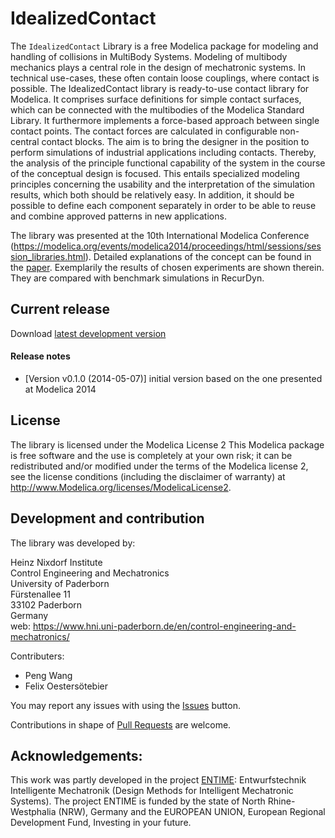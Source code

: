 IdealizedContact
================

The `IdealizedContact` Library is a free Modelica package for modeling and handling of collisions in MultiBody Systems.
Modeling of multibody mechanics plays a central role in the design of mechatronic systems. In technical use-cases, these often contain loose couplings, where contact is possible. The IdealizedContact library is ready-to-use contact library for Modelica. It comprises surface definitions for simple contact surfaces, which can be connected with the multibodies of the Modelica Standard Library. It furthermore implements a force-based approach between single contact points. The contact forces are calculated in configurable non-central contact blocks. 
The aim is to bring the designer in the position to perform simulations of industrial applications including contacts. Thereby, the analysis of the principle functional capability of the system in the course of the conceptual design is focused. This entails specialized modeling principles concerning the usability and the interpretation of the simulation results, which both should be relatively easy. In addition, it should be possible to define each component separately in order to be able to reuse and combine approved patterns in new applications.

The library was presented at the 10th International Modelica Conference (https://modelica.org/events/modelica2014/proceedings/html/sessions/session_libraries.html). 
Detailed explanations of the concept can be found in the [paper](http://dx.doi.org/10.3384/ecp14096929). Exemplarily the results of chosen experiments are shown therein. They are compared with benchmark simulations in RecurDyn. 

## Current release

Download [latest development version](../../archive/master.zip)

#### Release notes
* [Version v0.1.0 (2014-05-07)] initial version based on the one presented at Modelica 2014
  

## License
The library is licensed under the Modelica License 2
This Modelica package is free software and the use is completely at your own risk; it can be redistributed and/or modified under the terms of the Modelica license 2, see the license conditions (including the disclaimer of warranty) at http://www.Modelica.org/licenses/ModelicaLicense2. 

## Development and contribution

The library was developed by:

Heinz Nixdorf Institute  
Control Engineering and Mechatronics  
University of Paderborn  
Fürstenallee 11  
33102 Paderborn  
Germany  
web: https://www.hni.uni-paderborn.de/en/control-engineering-and-mechatronics/

Contributers:
* Peng Wang
* Felix Oestersötebier 

You may report any issues with using the [Issues](../../issues) button.

Contributions in shape of [Pull Requests](../../pulls) are welcome.

## Acknowledgements: 
This work was partly developed in the project [ENTIME](http://entime.upb.de/): Entwurfstechnik Intelligente Mechatronik (Design Methods for Intelligent Mechatronic Systems). The project ENTIME is funded by the state of North Rhine-Westphalia (NRW), Germany and the EUROPEAN UNION, European Regional Development Fund, Investing in your future. 

